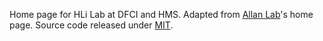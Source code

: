 Home page for HLi Lab at DFCI and HMS. Adapted from [Allan Lab][allan]'s home
page. Source code released under [MIT](LICENSE.txt).

[allan]: https://github.com/mpa139/allanlab
